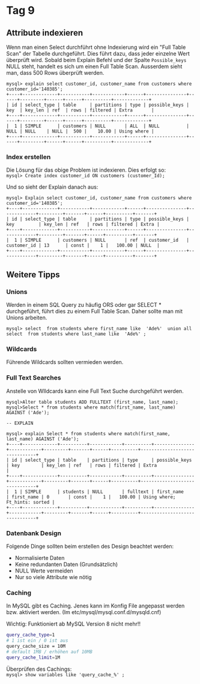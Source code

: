 # Tag 9

## Attribute indexieren

Wenn man einen Select durchführt ohne Indexierung wird ein "Full Table Scan" der Tabelle durchgeführt. Dies führt dazu, dass jeder einzelne Wert überprüft wird. Sobald beim Explain Befehl und der Spalte `Possible_keys` NULL steht, handelt es sich um einen Full Table Scan. Ausserdem sieht man, dass 500 Rows überprüft werden.

```mysql
mysql> explain select customer_id, customer_name from customers where customer_id='140385';
+----+-------------+-----------+------------+------+---------------+------+---------+------+------+----------+-------------+
| id | select_type | table     | partitions | type | possible_keys | key  | key_len | ref  | rows | filtered | Extra       |
+----+-------------+-----------+------------+------+---------------+------+---------+------+------+----------+-------------+
|  1 | SIMPLE      | customers | NULL       | ALL  | NULL          | NULL | NULL    | NULL |  500 |    10.00 | Using where |
+----+-------------+-----------+------------+------+---------------+------+---------+------+------+----------+-------------+
```

### Index erstellen

Die Lösung für das obige Problem ist indexieren. Dies erfolgt so:  
`mysql> Create index customer_id ON customers (customer_Id);`

Und so sieht der Explain danach aus:

```mysql
mysql> Explain select customer_id, customer_name from customers where customer_id='140385';
+----+-------------+-----------+------------+------+---------------+-------------+---------+-------+------+----------+-------+
| id | select_type | table     | partitions | type | possible_keys | key         | key_len | ref   | rows | filtered | Extra |
+----+-------------+-----------+------------+------+---------------+-------------+---------+-------+------+----------+-------+
|  1 | SIMPLE      | customers | NULL       | ref  | customer_id   | customer_id | 13      | const |    1 |   100.00 | NULL  |
+----+-------------+-----------+------------+------+---------------+-------------+---------+-------+------+----------+-------+
```

## Weitere Tipps

### Unions

Werden in einem SQL Query zu häufig ORS oder gar SELECT * durchgeführt, führt dies zu einem Full Table Scan. Daher sollte man mit Unions arbeiten.

`mysql> select  from students where first_name like  'Ade%'  union all select  from students where last_name like  'Ade%' ;`

### Wildcards

Führende Wildcards sollten vermieden werden.

### Full Text Searches

Anstelle von WIldcards kann eine Full Text Suche durchgeführt werden.

```mysql
mysql>Alter table students ADD FULLTEXT (first_name, last_name);
mysql>Select * from students where match(first_name, last_name) AGAINST ('Ade');

-- EXPLAIN

mysql> explain Select * from students where match(first_name, last_name) AGAINST ('Ade');
+----+-------------+----------+------------+----------+---------------+------------+---------+-------+------+----------+-------------------------------+
| id | select_type | table    | partitions | type     | possible_keys | key        | key_len | ref   | rows | filtered | Extra                         |
+----+-------------+----------+------------+----------+---------------+------------+---------+-------+------+----------+-------------------------------+
|  1 | SIMPLE      | students | NULL       | fulltext | first_name    | first_name | 0       | const |    1 |   100.00 | Using where; Ft_hints: sorted |
+----+-------------+----------+------------+----------+---------------+------------+---------+-------+------+----------+-------------------------------+
```

### Datenbank Design

Folgende Dinge sollten beim erstellen des Design beachtet werden:

- Normalisierte Daten
- Keine redundanten Daten (Grundsätzlich)
- NULL Werte vermeiden
- Nur so viele Attribute wie nötig

### Caching

In MySQL gibt es Caching. Jenes kann im Konfig File angepasst werden bzw. aktiviert werden. (Im etc/mysql/mysql.conf.d/mysqld.cnf)

Wichtig:
Funktioniert ab MySQL Version 8 nicht mehr!!

```bash
query_cache_type=1          
# 1 ist ein / 0 ist aus
query_cache_size = 10M      
# default 1MB / erhöhen auf 10MB
query_cache_limit=1M
```

Überprüfen des Cachings:  
`mysql> show variables like 'query_cache_%' ;`
